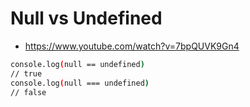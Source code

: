 # Null vs Undefined

* <https://www.youtube.com/watch?v=7bpQUVK9Gn4>

```bash
console.log(null == undefined)
// true
console.log(null === undefined)
// false
```
